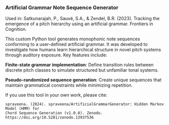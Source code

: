 ### Artificial Grammar Note Sequence Generator
Used in: Satkunarajah, P., Sauvé, S.A., & Zendel, B.R. (2023). Tracking the emergence of a pitch hierarchy using an artificial grammar. Frontiers in Cognition.

This custom Python tool generates monophonic note sequences conforming to a user-defined artificial grammar. It was developed to investigate how humans learn hierarchical structure in novel pitch systems through auditory exposure. Key features include:

**Finite-state grammar implementation**: Define transition rules between discrete pitch classes to simulate structured but unfamiliar tonal systems.

**Pseudo-randomized sequence generation**: Create unique sequences that maintain grammatical constraints while minimizing repetition.

If you use this tool in your own work, please cite:

```
spraveena. (2024). spraveena/ArtificialGrammarGenerator: Hidden Markov Model (HMM) for
Chord Sequence Generation (v1.0.0). Zenodo. https://doi.org/10.5281/zenodo.13937536
```
